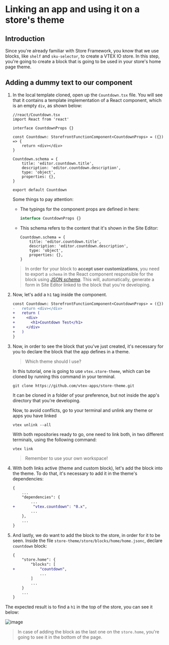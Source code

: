 # Linking an app and using it on a store's theme

## Introduction

Since you're already familiar with Store Framework, you know that we use blocks, like `shelf` and `sku-selector`, to create a VTEX IO store. In this step, you're going to create a block that is going to be used in your store's home page theme.

## Adding a dummy text to our component

1. In the local template cloned, open up the `Countdown.tsx` file. You will see that it contains a template implementation of a React component, which is an empty `div`, as shown below:

    ```tsx
    //react/Countdown.tsx
    import React from 'react'

    interface CountdownProps {}

    const Countdown: StorefrontFunctionComponent<CountdownProps> = ({}) => {
        return <div></div>
    }

    Countdown.schema = {
        title: 'editor.countdown.title',
        description: 'editor.countdown.description',
        type: 'object',
        properties: {},
    }

    export default Countdown
    ```

    Some things to pay attention:

    - The typings for the component props are defined in here:

        ```ts
        interface CountdownProps {}
        ```

    - This schema refers to the content that it's shown in the Site Editor:
        ```tsx
        Countdown.schema = {
            title: 'editor.countdown.title',
            description: 'editor.countdown.description',
            type: 'object',
            properties: {},
        }
        ```

    > In order for your block to **accept user customizations**, you need to export a `schema` in the React component responsible for the block using [JSON *schema*](https://json-schema.org/). This will, automatically, generate a form in Site Editor linked to the block that you're developing.

2. Now, let's add a `h1` tag inside the component.

    ```diff
    const Countdown: StorefrontFunctionComponent<CountdownProps> = ({}) => {
    -   return <div></div>
    +   return (
    +     <div>
    +       <h1>Countdown Test</h1>
    +     </div>
    +   )
    }
    ```

3. Now, in order to see the block that you've just created, it's necessary for you to declare the block that the app defines in a theme. 

    > Which theme should I use?

    In this tutorial, one is going to use `vtex.store-theme`, which can be cloned by running this command in your terminal. 

    ```
    git clone https://github.com/vtex-apps/store-theme.git
    ```

    It can be cloned in a folder of your preference, but not inside the app's directory that you're developing.

    Now, to avoid conflicts, go to your terminal and unlink any theme or apps you have linked
    ```
    vtex unlink --all
    ```

    With both repositories ready to go, one need to link both, in two different terminals, using the following command:
    ```
    vtex link
    ```
    > Remember to use your own workspace!


4. With both links active (theme and custom block), let's add the block into the theme. To do that, it's necessary to add it in the theme's dependencies:

    ```diff
    {
        ...
        "dependencies": {
            ...
    +        "vtex.countdown": "0.x",
            ...
        },
        ...
    }
    ```

5. And lastly, we do want to add the block to the store, in order for it to be seen. Inside the file `store-theme/store/blocks/home/home.jsonc`, declare `countdown` block: 
    ```diff
    {
        "store.home": {
            "blocks": [
    +           "countdown",
                ...
            ]
            ...
        }
        ...
    }
    ```

The expected result is to find a `h1` in the top of the store, you can see it below:

![image](https://user-images.githubusercontent.com/19495917/80492927-0e0c8a00-893b-11ea-8a1d-aaad2874a014.png)

> In case of adding the block as the last one on the `store.home`, you're going to see it in the bottom of the page.
